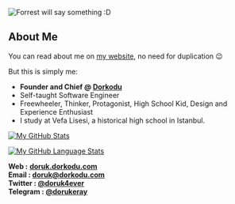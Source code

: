 ![Forrest will say something :D](forrest-will-say-something.gif)

## About Me
You can read about me on [my website](https://doruk.dorkodu.com), no need for duplication 😉

But this is simply me:

- **Founder and Chief @ [Dorkodu](https://github.com/dorkodu)**
- Self-taught Software Engineer
- Freewheeler, Thinker, Protagonist, High School Kid, Design and Experience Enthusiast
- I study at Vefa Lisesi, a historical high school in Istanbul.

[![My GitHub Stats](https://github-readme-stats.vercel.app/api/?username=dorukeray&count_private=true&theme=vue&showicons=true)]()

[![My GitHub Language Stats](https://github-readme-stats.vercel.app/api/top-langs/?username=dorukeray&langs_count=4&theme=vue)]()


**Web :** **[doruk.dorkodu.com](https://doruk.dorkodu.com)**<br>**Email : [doruk@dorkodu.com](mailto:doruk@dorkodu.com)**<br>**Twitter : [@doruk4ever](https://twitter.com/dorkodu)**<br>**Telegram : [@dorukeray](https://t.me/dorukeray)**
